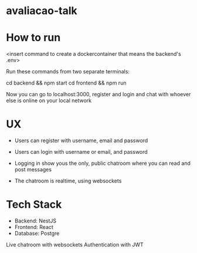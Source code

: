 # avaliacao-talk

# How to run

<insert command to create a dockercontainer that means the backend's .env>

Run these commands from two separate terminals:

cd backend && npm start
cd frontend && npm run

Now you can go to localhost:3000, register and login and chat with whoever else is online on your local network

# UX

- Users can register with username, email and password
- Users can login with username or email, and password
- Logging in show yous the only, public chatroom where you can read and post messages

- The chatroom is realtime, using websockets

# Tech Stack

- Backend: NestJS
- Frontend: React
- Database: Postgre

Live chatroom with websockets
Authentication with JWT